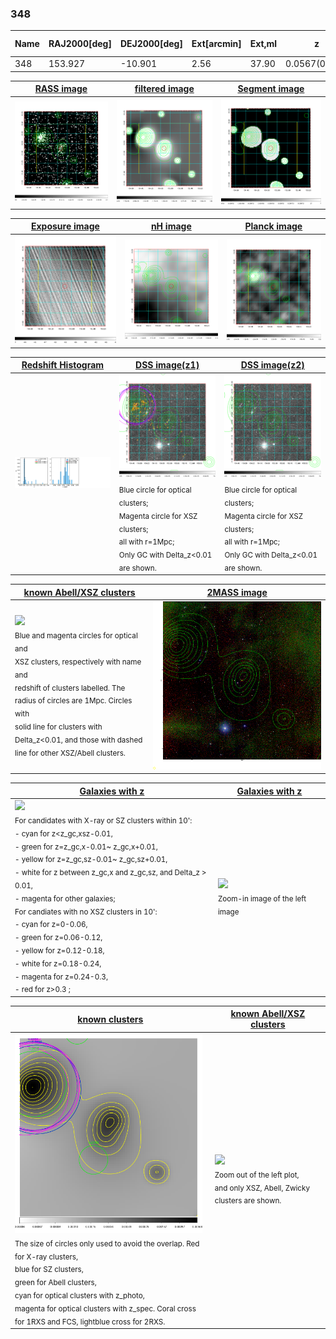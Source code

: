 <div STYLE="page-break-after: always;"></div>

### 348

|Name|RAJ2000[deg]|DEJ2000[deg] |Ext[arcmin]| Ext,ml | z | z_src| C|GC(XSZ,Delta_z<0.01)| GC(OPT,Delta_z<0.01)|GC| R_sig[arcmin] | R500[arcmin] | R500[Mpc]| CRsig[c/s] | CR500[c/s] |L500[1E44 erg/s]|F500[1E-12 erg/s/cm^2]| M500[1E14 Msun]|Tx[keV]|Cnt_sig|Beta|Rc[arcmin]|Comment|Alias|
|---|---|---|---|---|---|------|---|--------|---------|----------|---|---|---|---|---|---|---|---|---|---|---|---|---|---|
|348| 153.927| -10.901| 2.56| 37.90| 0.0567(0.005)| z1,| G| -| -| W| 29.638| 12.160| 0.802| 0.368(0.055)| 0.335(0.050)| 0.448(0.068)| 5.843(0.880)| 1.55(0.12)| 2.86(0.14)| 272.9| 0.505(-0.004+0.009)| 3.596(-0.298+0.345)| -| t101|

|[RASS image](../image/348/348_img.pdf)|[filtered image](../image/348/348_fil.pdf)|[Segment image](../image/348/348_seg.pdf)|
|-------------------|--------------------|-------------------|
| <img src="../image/348/348_img.png" width="300">  | <img src="../image/348/348_fil.png" width="300">   | <img src="../image/348/348_seg.png" width="300">  |

|[Exposure image](../image/348/348_mex.pdf)| [nH image](../image/348/348_nh.pdf)| [Planck image](../image/348/348_p.pdf)|
|-------------------|--------------------|-------------------|
|<img src="../image/348/348_mex.png" width="300">   | <img src="../image/348/348_nh.png" width="300">    | <img src="../image/348/348_p.png" width="300"> |

|[Redshift Histogram](../image/348/348_zg.pdf) | [DSS image(z1)](../image/348/348_dss_z1.pdf)      |  [DSS image(z2)](../image/348/348_dss_z2.pdf)    |
|-------------------|--------------------|-------------------|
|<img src="../image/348/348_zg.png" width="300"> |<img src="../image/348/348_dss_z1.png" width="300"> <sub><br>Blue circle for optical clusters; <br>Magenta circle for XSZ clusters; <br>all with r=1Mpc; <br>Only GC with Delta_z<0.01 are shown. </sub>| <img src="../image/348/348_dss_z2.png" width="300"><sub><br>Blue circle for optical clusters; <br>Magenta circle for XSZ clusters; <br>all with r=1Mpc; <br>Only GC with Delta_z<0.01 are shown. </sub> |

|[known Abell/XSZ clusters](../image/348/348_m.pdf) | [2MASS image](../image/348/348_2mass.pdf)      |
|-------------------|-------------------|
|<img src=../image/348/348_m.png width="300"> <br><sub>Blue and magenta circles for optical and <br>XSZ clusters, respectively with name and <br>redshift of clusters labelled. The <br>radius of circles are 1Mpc. Circles with <br>solid line for clusters with <br>Delta_z<0.01, and those with dashed <br>line for other XSZ/Abell clusters.        </sub>|<img src="../image/348/348_2mass.png" width="300">  |

|[Galaxies with z](../image/348/348_opt_ned.pdf) |[Galaxies with z](../image/348/348_opt_ned_zoom.pdf) |
|-------------------|-------------------|
| <img src=../image/348/348_opt_ned.png width="300"> <br><sub> For candidates with X-ray or SZ clusters within 10': <br> - cyan for z<z_gc,xsz-0.01, <br> - green for z=z_gc,x-0.01~ z_gc,x+0.01, <br> - yellow for z=z_gc,sz-0.01~ z_gc,sz+0.01, <br> - white for z between z_gc,x and z_gc,sz, and Delta_z > 0.01, <br> - magenta for other galaxies; <br>For candiates with no XSZ clusters in 10': <br> - cyan for z=0-0.06, <br> - green for z=0.06-0.12, <br> - yellow for z=0.12-0.18, <br> - white for z=0.18-0.24, <br> - magenta for z=0.24-0.3, <br> - red for z>0.3 ;  </sub>|<img src=../image/348/348_opt_ned_zoom.png width="300">  <br><sub> Zoom-in image of the left image</sub>|

|[known clusters](../image/348/348_gc.pdf) |[known Abell/XSZ clusters](../image/348/348_gc_large.pdf) |
|-------------------|-------------------|
| <img src=../image/348/348_gc.png width="300"> <br><sub> The size of circles only used to avoid the overlap. Red for X-ray clusters, <br> blue for SZ clusters, <br> green for Abell clusters, <br> cyan for optical clusters with z_photo, <br> magenta for optical clusters with z_spec. Coral cross for 1RXS and FCS, lightblue cross for 2RXS. </sub>|<img src=../image/348/348_gc_large.png width="300"> <br><sub> Zoom out of the left plot, <br> and only XSZ, Abell, Zwicky clusters are shown. </sub> |



